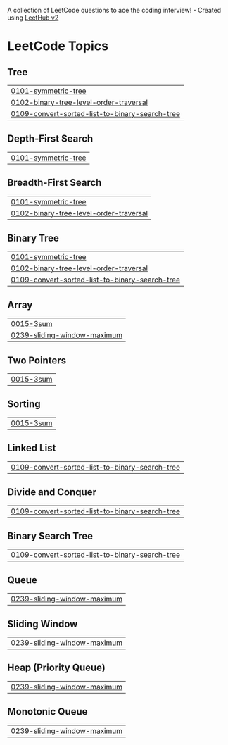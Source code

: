 A collection of LeetCode questions to ace the coding interview! - Created using [LeetHub v2](https://github.com/arunbhardwaj/LeetHub-2.0)
<!---LeetCode Topics Start-->
# LeetCode Topics
## Tree
|  |
| ------- |
| [0101-symmetric-tree](https://github.com/UditKamdar/leetcode/tree/master/0101-symmetric-tree) |
| [0102-binary-tree-level-order-traversal](https://github.com/UditKamdar/leetcode/tree/master/0102-binary-tree-level-order-traversal) |
| [0109-convert-sorted-list-to-binary-search-tree](https://github.com/UditKamdar/leetcode/tree/master/0109-convert-sorted-list-to-binary-search-tree) |
## Depth-First Search
|  |
| ------- |
| [0101-symmetric-tree](https://github.com/UditKamdar/leetcode/tree/master/0101-symmetric-tree) |
## Breadth-First Search
|  |
| ------- |
| [0101-symmetric-tree](https://github.com/UditKamdar/leetcode/tree/master/0101-symmetric-tree) |
| [0102-binary-tree-level-order-traversal](https://github.com/UditKamdar/leetcode/tree/master/0102-binary-tree-level-order-traversal) |
## Binary Tree
|  |
| ------- |
| [0101-symmetric-tree](https://github.com/UditKamdar/leetcode/tree/master/0101-symmetric-tree) |
| [0102-binary-tree-level-order-traversal](https://github.com/UditKamdar/leetcode/tree/master/0102-binary-tree-level-order-traversal) |
| [0109-convert-sorted-list-to-binary-search-tree](https://github.com/UditKamdar/leetcode/tree/master/0109-convert-sorted-list-to-binary-search-tree) |
## Array
|  |
| ------- |
| [0015-3sum](https://github.com/UditKamdar/leetcode/tree/master/0015-3sum) |
| [0239-sliding-window-maximum](https://github.com/UditKamdar/leetcode/tree/master/0239-sliding-window-maximum) |
## Two Pointers
|  |
| ------- |
| [0015-3sum](https://github.com/UditKamdar/leetcode/tree/master/0015-3sum) |
## Sorting
|  |
| ------- |
| [0015-3sum](https://github.com/UditKamdar/leetcode/tree/master/0015-3sum) |
## Linked List
|  |
| ------- |
| [0109-convert-sorted-list-to-binary-search-tree](https://github.com/UditKamdar/leetcode/tree/master/0109-convert-sorted-list-to-binary-search-tree) |
## Divide and Conquer
|  |
| ------- |
| [0109-convert-sorted-list-to-binary-search-tree](https://github.com/UditKamdar/leetcode/tree/master/0109-convert-sorted-list-to-binary-search-tree) |
## Binary Search Tree
|  |
| ------- |
| [0109-convert-sorted-list-to-binary-search-tree](https://github.com/UditKamdar/leetcode/tree/master/0109-convert-sorted-list-to-binary-search-tree) |
## Queue
|  |
| ------- |
| [0239-sliding-window-maximum](https://github.com/UditKamdar/leetcode/tree/master/0239-sliding-window-maximum) |
## Sliding Window
|  |
| ------- |
| [0239-sliding-window-maximum](https://github.com/UditKamdar/leetcode/tree/master/0239-sliding-window-maximum) |
## Heap (Priority Queue)
|  |
| ------- |
| [0239-sliding-window-maximum](https://github.com/UditKamdar/leetcode/tree/master/0239-sliding-window-maximum) |
## Monotonic Queue
|  |
| ------- |
| [0239-sliding-window-maximum](https://github.com/UditKamdar/leetcode/tree/master/0239-sliding-window-maximum) |
<!---LeetCode Topics End-->